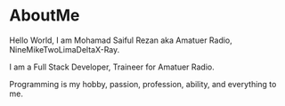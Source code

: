 # AboutMe

 Hello World, I am Mohamad Saiful Rezan aka Amatuer Radio, NineMikeTwoLimaDeltaX-Ray.

I am a Full Stack Developer, Traineer for Amatuer Radio.

Programming is my hobby, passion, profession, ability, and everything to me.
